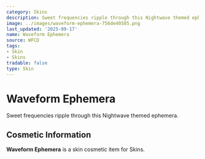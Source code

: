 ```yaml
---
category: Skins
description: Sweet frequencies ripple through this Nightwave themed ephemera.
image: ../images/waveform-ephemera-756de40585.png
last_updated: '2025-09-17'
name: Waveform Ephemera
source: WFCD
tags:
- Skin
- Skins
tradable: false
type: Skin
---
```


# Waveform Ephemera

Sweet frequencies ripple through this Nightwave themed ephemera.

## Cosmetic Information

**Waveform Ephemera** is a skin cosmetic item for Skins.

